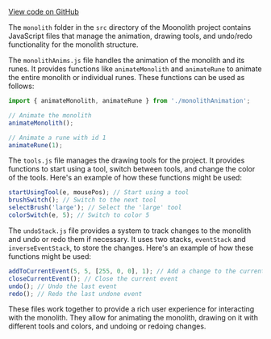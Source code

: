 [View code on GitHub](https://github.com/LaGuerrePiece/moonolith/tree/master/.autodoc/docs/json/src/monolith)

The `monolith` folder in the `src` directory of the Moonolith project contains JavaScript files that manage the animation, drawing tools, and undo/redo functionality for the monolith structure.

The `monolithAnims.js` file handles the animation of the monolith and its runes. It provides functions like `animateMonolith` and `animateRune` to animate the entire monolith or individual runes. These functions can be used as follows:

```javascript
import { animateMonolith, animateRune } from './monolithAnimation';

// Animate the monolith
animateMonolith();

// Animate a rune with id 1
animateRune(1);
```

The `tools.js` file manages the drawing tools for the project. It provides functions to start using a tool, switch between tools, and change the color of the tools. Here's an example of how these functions might be used:

```javascript
startUsingTool(e, mousePos); // Start using a tool
brushSwitch(); // Switch to the next tool
selectBrush('large'); // Select the 'large' tool
colorSwitch(e, 5); // Switch to color 5
```

The `undoStack.js` file provides a system to track changes to the monolith and undo or redo them if necessary. It uses two stacks, `eventStack` and `inverseEventStack`, to store the changes. Here's an example of how these functions might be used:

```javascript
addToCurrentEvent(5, 5, [255, 0, 0], 1); // Add a change to the current event
closeCurrentEvent(); // Close the current event
undo(); // Undo the last event
redo(); // Redo the last undone event
```

These files work together to provide a rich user experience for interacting with the monolith. They allow for animating the monolith, drawing on it with different tools and colors, and undoing or redoing changes.
